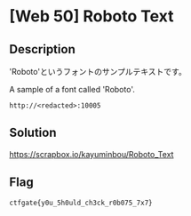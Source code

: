 # [Web 50] Roboto Text

## Description
'Roboto'というフォントのサンプルテキストです。

A sample of a font called 'Roboto'.

`http://<redacted>:10005`

## Solution
https://scrapbox.io/kayuminbou/Roboto_Text

## Flag
`ctfgate{y0u_5h0uld_ch3ck_r0b075_7x7}`